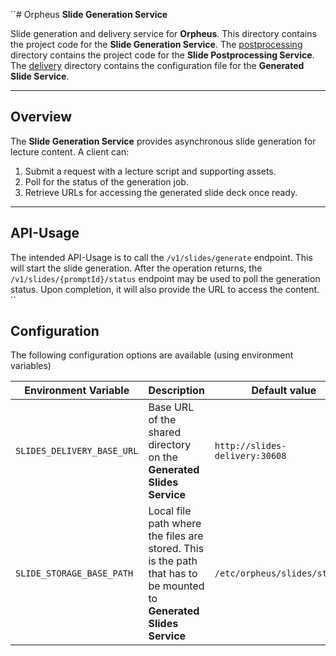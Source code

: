 ``# Orpheus **Slide Generation Service**

Slide generation and delivery service for **Orpheus**.
This directory contains the project code for the **Slide Generation Service**.
The [postprocessing](postprocessing/README.md) directory contains the project code for the **Slide Postprocessing Service**.
The [delivery](delivery/README.md) directory contains the configuration file for the **Generated Slide Service**.

---

## Overview

The **Slide Generation Service** provides asynchronous slide generation for lecture content.
A client can:

1. Submit a request with a lecture script and supporting assets.
2. Poll for the status of the generation job.
3. Retrieve URLs for accessing the generated slide deck once ready.

---

## API-Usage

The intended API-Usage is to call the `/v1/slides/generate` endpoint. This will start the slide generation.
After the operation returns, the `/v1/slides/{promptId}/status` endpoint may be used to poll the generation status.
Upon completion, it will also provide the URL to access the content.
``

## Configuration

The following configuration options are available (using environment variables)

| Environment Variable       | Description                                                                                                         | Default value                  |
|----------------------------|---------------------------------------------------------------------------------------------------------------------|--------------------------------|
| `SLIDES_DELIVERY_BASE_URL` | Base URL of the shared directory on the **Generated Slides Service**                                                | `http://slides-delivery:30608` |
| `SLIDE_STORAGE_BASE_PATH`  | Local file path where the files are stored. This is the path that has to be mounted to **Generated Slides Service** | `/etc/orpheus/slides/storage`  |

